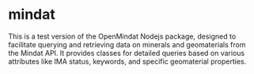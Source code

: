 # mindat
This is a test version of the OpenMindat Nodejs package, designed to facilitate querying and retrieving data on minerals and geomaterials from the Mindat API. It provides classes for detailed queries based on various attributes like IMA status, keywords, and specific geomaterial properties.

